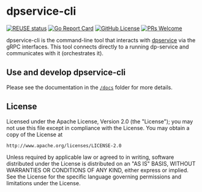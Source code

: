# dpservice-cli

[![REUSE status](https://api.reuse.software/badge/github.com/ironcore-dev/dpservice-cli)](https://api.reuse.software/info/github.com/ironcore-dev/dpservice-cli)
[![Go Report Card](https://goreportcard.com/badge/github.com/ironcore-dev/dpservice-cli)](https://goreportcard.com/report/github.com/ironcore-dev/dpservice-cli)
[![GitHub License](https://img.shields.io/static/v1?label=License&message=Apache-2.0&color=blue)](LICENSE)
[![PRs Welcome](https://img.shields.io/badge/PRs-welcome-brightgreen.svg)](https://makeapullrequest.com)

dpservice-cli is the command-line tool that interacts with [dpservice](https://github.com/ironcore-dev/dpservice) via the gRPC interfaces. This tool connects directly to a running dp-service and communicates with it (orchestrates it).

## Use and develop dpservice-cli
Please see the documentation in the [`/docs`](./docs) folder for more details.

## License
Licensed under the Apache License, Version 2.0 (the "License");
you may not use this file except in compliance with the License.
You may obtain a copy of the License at

    http://www.apache.org/licenses/LICENSE-2.0

Unless required by applicable law or agreed to in writing, software
distributed under the License is distributed on an "AS IS" BASIS,
WITHOUT WARRANTIES OR CONDITIONS OF ANY KIND, either express or implied.
See the License for the specific language governing permissions and
limitations under the License.
